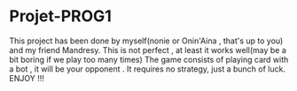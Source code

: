 # Projet-PROG1
This project has been done by myself(nonie or Onin'Aina , that's up to you) and my friend Mandresy.
This is not perfect , at least it works well(may be a bit boring if we play too many times)
The game consists of playing card with a bot , it will be your opponent .
It requires no strategy, just a bunch of luck.
ENJOY !!!
